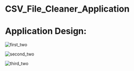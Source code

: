 # CSV_File_Cleaner_Application

# Application Design:

![first_two](https://user-images.githubusercontent.com/106172218/181299806-e5766c50-0bbb-41f0-8237-98d0083644c9.jpg)

![second_two](https://user-images.githubusercontent.com/106172218/181299922-98be23be-5004-41a3-bd5c-ae63e87f87f7.jpg)

![third_two](https://user-images.githubusercontent.com/106172218/181299998-b9a49163-910d-436a-abf4-9c29cb94d844.jpg)
